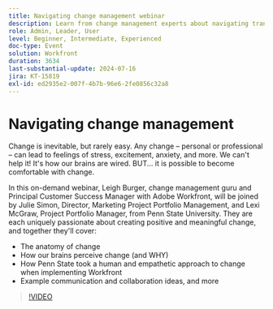 ```yaml
---
title: Navigating change management webinar
description: Learn from change management experts about navigating transitions with Adobe Workfront. Gain insights on understanding the anatomy of change, brain perception, and Penn State University's approach in our on-demand webinar.
role: Admin, Leader, User
level: Beginner, Intermediate, Experienced
doc-type: Event
solution: Workfront
duration: 3634
last-substantial-update: 2024-07-16
jira: KT-15819
exl-id: ed2935e2-007f-4b7b-96e6-2fe0856c32a8
---
```

# Navigating change management

Change is inevitable, but rarely easy. Any change – personal or professional – can lead to feelings of stress, excitement, anxiety, and more. We can't help it! It's how our brains are wired. BUT... it is possible to become comfortable with change.

In this on-demand webinar, Leigh Burger, change management guru and Principal Customer Success Manager with Adobe Workfront, will be joined by Julie Simon, Director, Marketing Project Portfolio Management, and Lexi McGraw, Project Portfolio Manager, from Penn State University. They are each uniquely passionate about creating positive and meaningful change, and together they'll cover:

* The anatomy of change
* How our brains perceive change (and WHY)
* How Penn State took a human and empathetic approach to change when implementing Workfront
* Example communication and collaboration ideas, and more

>[!VIDEO](https://video.tv.adobe.com/v/3431013/?learn=on)
